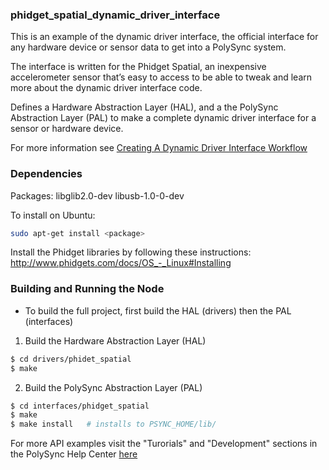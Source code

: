 ### phidget_spatial_dynamic_driver_interface

This is an example of the dynamic driver interface, the official interface for any hardware device or sensor data to get into a PolySync system.

The interface is written for the Phidget Spatial, an inexpensive accelerometer sensor that’s easy to access to be able to tweak and learn more about the dynamic driver interface code.

Defines a Hardware Abstraction Layer (HAL), and a the PolySync Abstraction Layer (PAL) to make a complete dynamic driver interface for a sensor or hardware device.

For more information see [Creating A Dynamic Driver Interface Workflow](https://help.polysync.io/articles/development/dynamic-driver-hw-interface-development/creating-a-dynamic-driver-interface/)

### Dependencies

Packages: libglib2.0-dev libusb-1.0-0-dev

To install on Ubuntu: 

```bash
sudo apt-get install <package>
```
Install the Phidget libraries by following these instructions: http://www.phidgets.com/docs/OS_-_Linux#Installing

### Building and Running the Node
* To build the full project, first build the HAL (drivers) then the PAL (interfaces)

1. Build the Hardware Abstraction Layer (HAL)

```bash
$ cd drivers/phidet_spatial
$ make
```

2. Build the PolySync Abstraction Layer (PAL)

```bash
$ cd interfaces/phidget_spatial
$ make
$ make install   # installs to PSYNC_HOME/lib/ 
```

For more API examples visit the "Turorials" and "Development" sections in the PolySync Help Center [here](https://help.polysync.io/articles/)
